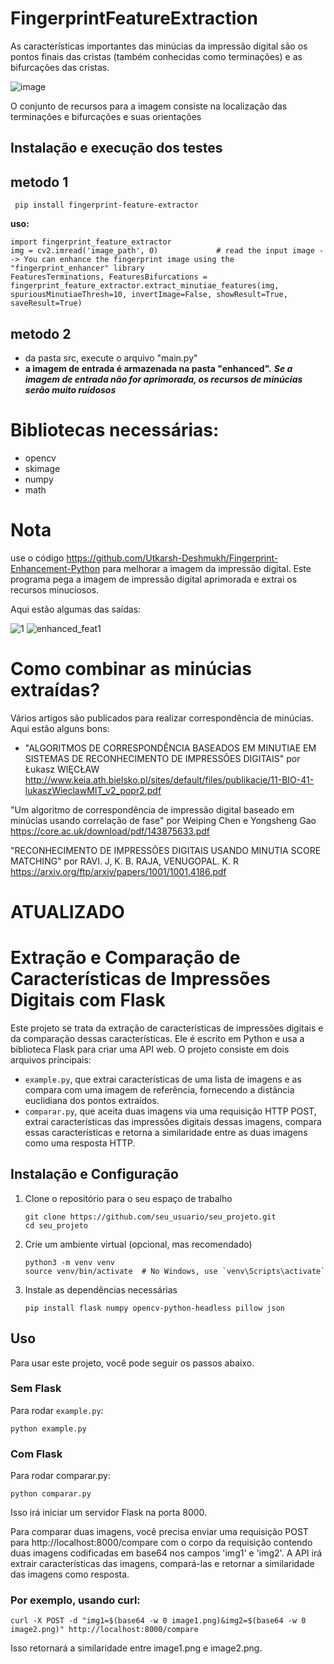 # FingerprintFeatureExtraction
As características importantes das minúcias da impressão digital são os pontos finais das cristas (também conhecidas como terminações) e as bifurcações das cristas.

![image](https://user-images.githubusercontent.com/13918778/35665327-9ddbd220-06da-11e8-8fa9-1f5444ee2036.png)

O conjunto de recursos para a imagem consiste na localização das terminações e bifurcações e suas orientações

## Instalação e execução dos testes

 ## metodo 1
 ```
  pip install fingerprint-feature-extractor
 ```
 
 **uso:**
  ```
  import fingerprint_feature_extractor
  img = cv2.imread('image_path', 0)				# read the input image --> You can enhance the fingerprint image using the "fingerprint_enhancer" library
  FeaturesTerminations, FeaturesBifurcations = fingerprint_feature_extractor.extract_minutiae_features(img, spuriousMinutiaeThresh=10, invertImage=False, showResult=True, saveResult=True)
```
 ## metodo 2
- da pasta src, execute o arquivo "main.py"
- **a imagem de entrada é armazenada na pasta "enhanced".**
***Se a imagem de entrada não for aprimorada, os recursos de minúcias serão muito ruidosos***

# Bibliotecas necessárias:
- opencv
- skimage
- numpy
- math

# Nota
use o código https://github.com/Utkarsh-Deshmukh/Fingerprint-Enhancement-Python para melhorar a imagem da impressão digital.
Este programa pega a imagem de impressão digital aprimorada e extrai os recursos minuciosos.

Aqui estão algumas das saídas:


![1](https://user-images.githubusercontent.com/13918778/35665568-ae1fdb6c-06db-11e8-937b-33d7445c931d.jpg)   ![enhanced_feat1](https://user-images.githubusercontent.com/13918778/35665578-baddaf82-06db-11e8-8638-d24de65acd31.jpg)


# Como combinar as minúcias extraídas?
Vários artigos são publicados para realizar correspondência de minúcias.
Aqui estão alguns bons:
- "ALGORITMOS DE CORRESPONDÊNCIA BASEADOS EM MINUTIAE EM SISTEMAS DE RECONHECIMENTO DE IMPRESSÕES DIGITAIS" por Łukasz WIĘCŁAW
http://www.keia.ath.bielsko.pl/sites/default/files/publikacje/11-BIO-41-lukaszWieclawMIT_v2_popr2.pdf

"Um algoritmo de correspondência de impressão digital baseado em minúcias usando correlação de fase" por Weiping Chen e Yongsheng Gao
https://core.ac.uk/download/pdf/143875633.pdf

"RECONHECIMENTO DE IMPRESSÕES DIGITAIS USANDO MINUTIA SCORE MATCHING" por RAVI. J, K. B. RAJA, VENUGOPAL. K. R
https://arxiv.org/ftp/arxiv/papers/1001/1001.4186.pdf

# ATUALIZADO 

# Extração e Comparação de Características de Impressões Digitais com Flask

Este projeto se trata da extração de características de impressões digitais e da comparação dessas características. Ele é escrito em Python e usa a biblioteca Flask para criar uma API web. O projeto consiste em dois arquivos principais:

- `example.py`, que extrai características de uma lista de imagens e as compara com uma imagem de referência, fornecendo a distância euclidiana dos pontos extraídos.
- `comparar.py`, que aceita duas imagens via uma requisição HTTP POST, extrai características das impressões digitais dessas imagens, compara essas características e retorna a similaridade entre as duas imagens como uma resposta HTTP.

## Instalação e Configuração

1. Clone o repositório para o seu espaço de trabalho
    ```shell
    git clone https://github.com/seu_usuario/seu_projeto.git
    cd seu_projeto
    ```
2. Crie um ambiente virtual (opcional, mas recomendado)
    ```shell
    python3 -m venv venv
    source venv/bin/activate  # No Windows, use `venv\Scripts\activate`
    ```
3. Instale as dependências necessárias
    ```shell
    pip install flask numpy opencv-python-headless pillow json
    ```

## Uso

Para usar este projeto, você pode seguir os passos abaixo.

### Sem Flask

Para rodar `example.py`:

```shell
python example.py
```
### Com Flask
Para rodar comparar.py:

```shell
python comparar.py
```
Isso irá iniciar um servidor Flask na porta 8000.

Para comparar duas imagens, você precisa enviar uma requisição POST para http://localhost:8000/compare com o corpo da requisição contendo duas imagens codificadas em base64 nos campos 'img1' e 'img2'. A API irá extrair características das imagens, compará-las e retornar a similaridade das imagens como resposta.

### Por exemplo, usando curl:

```shell
curl -X POST -d "img1=$(base64 -w 0 image1.png)&img2=$(base64 -w 0 image2.png)" http://localhost:8000/compare
```
Isso retornará a similaridade entre image1.png e image2.png.
